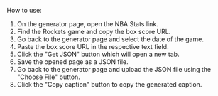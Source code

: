 How to use:

1. On the generator page, open the NBA Stats link.
2. Find the Rockets game and copy the box score URL.
3. Go back to the generator page and select the date of the game.
4. Paste the box score URL in the respective text field.
5. Click the "Get JSON" button which will open a new tab.
6. Save the opened page as a JSON file.
7. Go back to the generator page and upload the JSON file using the "Choose File" button.
8. Click the "Copy caption" button to copy the generated caption.
